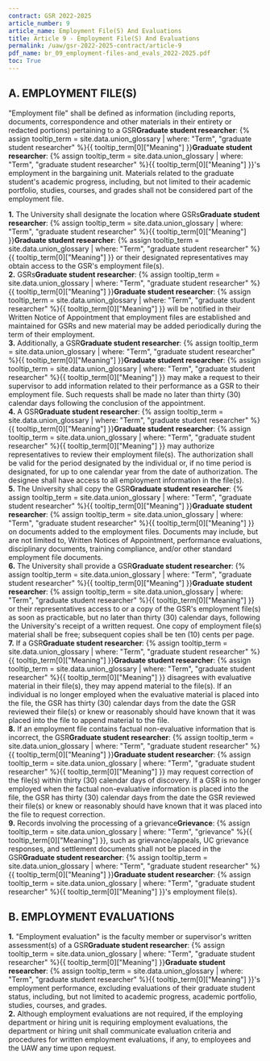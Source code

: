 ```yaml
---
contract: GSR 2022-2025
article_number: 9
article_name: Employment File(S) And Evaluations 
title: Article 9 - Employment File(S) And Evaluations 
permalink: /uaw/gsr-2022-2025-contract/article-9
pdf_name: br_09_employment-files-and_evals_2022-2025.pdf
toc: True
---
```



## A. EMPLOYMENT FILE(S)

"Employment file" shall be defined as information (including reports, documents, correspondence and other materials in their entirety or redacted portions) pertaining to a <span class="tooltip"><span class="tooltip">GSR<span class="tooltip-text"><b>Graduate student researcher</b>: {% assign tooltip_term = site.data.union_glossary | where: "Term", "graduate student researcher" %}{{ tooltip_term[0]["Meaning"] }}</span></span><span class="tooltip-text"><b>Graduate student researcher</b>: {% assign tooltip_term = site.data.union_glossary | where: "Term", "graduate student researcher" %}{{ tooltip_term[0]["Meaning"] }}</span></span>'s employment in the bargaining unit. Materials related to the graduate student's academic progress, including, but not limited to their academic portfolio, studies, courses, and grades shall not be considered part of the employment file.

<div class="lvl2"><b>1.</b> The University shall designate the location where <span class="tooltip"><span class="tooltip">GSRs<span class="tooltip-text"><b>Graduate student researcher</b>: {% assign tooltip_term = site.data.union_glossary | where: "Term", "graduate student researcher" %}{{ tooltip_term[0]["Meaning"] }}</span></span><span class="tooltip-text"><b>Graduate student researcher</b>: {% assign tooltip_term = site.data.union_glossary | where: "Term", "graduate student researcher" %}{{ tooltip_term[0]["Meaning"] }}</span></span> or their designated representatives may obtain access to the GSR's employment file(s).</div>
<div class="lvl2"><b>2.</b> <span class="tooltip"><span class="tooltip">GSRs<span class="tooltip-text"><b>Graduate student researcher</b>: {% assign tooltip_term = site.data.union_glossary | where: "Term", "graduate student researcher" %}{{ tooltip_term[0]["Meaning"] }}</span></span><span class="tooltip-text"><b>Graduate student researcher</b>: {% assign tooltip_term = site.data.union_glossary | where: "Term", "graduate student researcher" %}{{ tooltip_term[0]["Meaning"] }}</span></span> will be notified in their Written Notice of Appointment that employment files are established and maintained for GSRs and new material may be added periodically during the term of their employment.</div>
<div class="lvl2"><b>3.</b> Additionally, a <span class="tooltip"><span class="tooltip">GSR<span class="tooltip-text"><b>Graduate student researcher</b>: {% assign tooltip_term = site.data.union_glossary | where: "Term", "graduate student researcher" %}{{ tooltip_term[0]["Meaning"] }}</span></span><span class="tooltip-text"><b>Graduate student researcher</b>: {% assign tooltip_term = site.data.union_glossary | where: "Term", "graduate student researcher" %}{{ tooltip_term[0]["Meaning"] }}</span></span> may make a request to their supervisor to add information related to their performance as a GSR to their employment file. Such requests shall be made no later than thirty (30) calendar days following the conclusion of the appointment.</div>
<div class="lvl2"><b>4.</b> A <span class="tooltip"><span class="tooltip">GSR<span class="tooltip-text"><b>Graduate student researcher</b>: {% assign tooltip_term = site.data.union_glossary | where: "Term", "graduate student researcher" %}{{ tooltip_term[0]["Meaning"] }}</span></span><span class="tooltip-text"><b>Graduate student researcher</b>: {% assign tooltip_term = site.data.union_glossary | where: "Term", "graduate student researcher" %}{{ tooltip_term[0]["Meaning"] }}</span></span> may authorize representatives to review their employment file(s). The authorization shall be valid for the period designated by the individual or, if no time period is designated, for up to one calendar year from the date of authorization. The designee shall have access to all employment information in the file(s).</div>
<div class="lvl2"><b>5.</b> The University shall copy the <span class="tooltip"><span class="tooltip">GSR<span class="tooltip-text"><b>Graduate student researcher</b>: {% assign tooltip_term = site.data.union_glossary | where: "Term", "graduate student researcher" %}{{ tooltip_term[0]["Meaning"] }}</span></span><span class="tooltip-text"><b>Graduate student researcher</b>: {% assign tooltip_term = site.data.union_glossary | where: "Term", "graduate student researcher" %}{{ tooltip_term[0]["Meaning"] }}</span></span> on documents added to the employment files. Documents may include, but are not limited to, Written Notices of Appointment, performance evaluations, disciplinary documents, training compliance, and/or other standard employment file documents.</div>
<div class="lvl2"><b>6.</b> The University shall provide a <span class="tooltip"><span class="tooltip">GSR<span class="tooltip-text"><b>Graduate student researcher</b>: {% assign tooltip_term = site.data.union_glossary | where: "Term", "graduate student researcher" %}{{ tooltip_term[0]["Meaning"] }}</span></span><span class="tooltip-text"><b>Graduate student researcher</b>: {% assign tooltip_term = site.data.union_glossary | where: "Term", "graduate student researcher" %}{{ tooltip_term[0]["Meaning"] }}</span></span> or their representatives access to or a copy of the GSR's employment file(s) as soon as practicable, but no later than thirty (30) calendar days, following the University's receipt of a written request. One copy of employment file(s) material shall be free; subsequent copies shall be ten (10) cents per page.</div>
<div class="lvl2"><b>7.</b> If a <span class="tooltip"><span class="tooltip">GSR<span class="tooltip-text"><b>Graduate student researcher</b>: {% assign tooltip_term = site.data.union_glossary | where: "Term", "graduate student researcher" %}{{ tooltip_term[0]["Meaning"] }}</span></span><span class="tooltip-text"><b>Graduate student researcher</b>: {% assign tooltip_term = site.data.union_glossary | where: "Term", "graduate student researcher" %}{{ tooltip_term[0]["Meaning"] }}</span></span> disagrees with evaluative material in their file(s), they may append material to the file(s). If an individual is no longer employed when the evaluative material is placed into the file, the GSR has thirty (30) calendar days from the date the GSR reviewed their file(s) or knew or reasonably should have known that it was placed into the file to append material to the file.</div>
<div class="lvl2"><b>8.</b> If an employment file contains factual non-evaluative information that is incorrect, the <span class="tooltip"><span class="tooltip">GSR<span class="tooltip-text"><b>Graduate student researcher</b>: {% assign tooltip_term = site.data.union_glossary | where: "Term", "graduate student researcher" %}{{ tooltip_term[0]["Meaning"] }}</span></span><span class="tooltip-text"><b>Graduate student researcher</b>: {% assign tooltip_term = site.data.union_glossary | where: "Term", "graduate student researcher" %}{{ tooltip_term[0]["Meaning"] }}</span></span> may request correction of the file(s) within thirty (30) calendar days of discovery. If a GSR is no longer employed when the factual non-evaluative information is placed into the file, the GSR has thirty (30) calendar days from the date the GSR reviewed their file(s) or knew or reasonably should have known that it was placed into the file to request correction.</div>
<div class="lvl2"><b>9.</b> Records involving the processing of a <span class="tooltip">grievance<span class="tooltip-text"><b>Grievance</b>: {% assign tooltip_term = site.data.union_glossary | where: "Term", "grievance" %}{{ tooltip_term[0]["Meaning"] }}</span></span>, such as grievance/appeals, UC grievance responses, and settlement documents shall not be placed in the <span class="tooltip"><span class="tooltip">GSR<span class="tooltip-text"><b>Graduate student researcher</b>: {% assign tooltip_term = site.data.union_glossary | where: "Term", "graduate student researcher" %}{{ tooltip_term[0]["Meaning"] }}</span></span><span class="tooltip-text"><b>Graduate student researcher</b>: {% assign tooltip_term = site.data.union_glossary | where: "Term", "graduate student researcher" %}{{ tooltip_term[0]["Meaning"] }}</span></span>'s employment file(s).</div>

## B. EMPLOYMENT EVALUATIONS

<div class="lvl2"><b>1.</b> "Employment evaluation" is the faculty member or supervisor's written assessment(s) of a <span class="tooltip"><span class="tooltip">GSR<span class="tooltip-text"><b>Graduate student researcher</b>: {% assign tooltip_term = site.data.union_glossary | where: "Term", "graduate student researcher" %}{{ tooltip_term[0]["Meaning"] }}</span></span><span class="tooltip-text"><b>Graduate student researcher</b>: {% assign tooltip_term = site.data.union_glossary | where: "Term", "graduate student researcher" %}{{ tooltip_term[0]["Meaning"] }}</span></span>'s employment performance, excluding evaluations of their graduate student status, including, but not limited to academic progress, academic portfolio, studies, courses, and grades.</div>
<div class="lvl2"><b>2.</b> Although employment evaluations are not required, if the employing department or hiring unit is requiring employment evaluations, the department or hiring unit shall communicate evaluation criteria and procedures for written employment evaluations, if any, to employees and the UAW any time upon request.</div>
